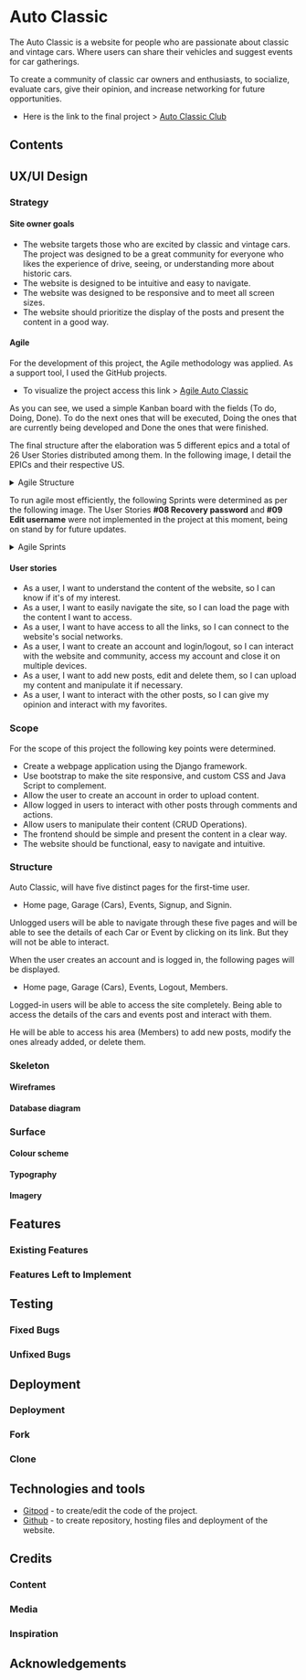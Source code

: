 # Auto Classic

The Auto Classic is a website for people who are passionate about classic and vintage cars. Where users can share their vehicles and suggest events for car gatherings. 

To create a community of classic car owners and enthusiasts, to socialize, evaluate cars, give their opinion, and increase networking for future opportunities.

- Here is the link to the final project > [Auto Classic Club](https://auto-classic.herokuapp.com/)

## Contents

## UX/UI Design

### Strategy

#### Site owner goals

- The website targets those who are excited by classic and vintage cars. The project was designed to be a great community for everyone who likes the experience of drive, seeing, or understanding more about historic cars.
- The website is designed to be intuitive and easy to navigate.
- The website was designed to be responsive and to meet all screen sizes.
- The website should prioritize the display of the posts and present the content in a good way.

#### Agile

For the development of this project, the Agile methodology was applied. As a support tool, I used the GitHub projects.

- To visualize the project access this link > [Agile Auto Classic](https://github.com/guisgrande/fourth-project-ci/projects/1)

As you can see, we used a simple Kanban board with the fields (To do, Doing, Done). To do the next ones that will be executed, Doing the ones that are currently being developed and Done the ones that were finished.

The final structure after the elaboration was 5 different epics and a total of 26 User Stories distributed among them. In the following image, I detail the EPICs and their respective US.

<details>
    <summary>Agile Structure</summary>
    <div align="center">
        <img src="documentation/images/agile-setup.png">
    </div>
</details> 

To run agile most efficiently, the following Sprints were determined as per the following image. The User Stories __#08 Recovery password__ and __#09 Edit username__ were not implemented in the project at this moment, being on stand by for future updates.

<details>
    <summary>Agile Sprints</summary>
    <div align="center">
        <img src="documentation/images/agile-sprints.png">
    </div>
</details>

#### User stories

- As a user, I want to understand the content of the website, so I can know if it's of my interest.
- As a user, I want to easily navigate the site, so I can load the page with the content I want to access.
- As a user, I want to have access to all the links, so I can connect to the website's social networks.
- As a user, I want to create an account and login/logout, so I can interact with the website and community, access my account and close it on multiple devices.
- As a user, I want to add new posts, edit and delete them, so I can upload my content and manipulate it if necessary.
- As a user, I want to interact with the other posts, so I can give my opinion and interact with my favorites.

### Scope

For the scope of this project the following key points were determined.
- Create a webpage application using the Django framework.
- Use bootstrap to make the site responsive, and custom CSS and Java Script to complement.
- Allow the user to create an account in order to upload content.
- Allow logged in users to interact with other posts through comments and actions.
- Allow users to manipulate their content (CRUD Operations).
- The frontend should be simple and present the content in a clear way.
- The website should be functional, easy to navigate and intuitive.

### Structure

Auto Classic, will have five distinct pages for the first-time user.
- Home page, Garage (Cars), Events, Signup, and Signin.

Unlogged users will be able to navigate through these five pages and will be able to see the details of each Car or Event by clicking on its link. But they will not be able to interact.

When the user creates an account and is logged in, the following pages will be displayed.
- Home page, Garage (Cars), Events, Logout, Members.

Logged-in users will be able to access the site completely. Being able to access the details of the cars and events post and interact with them.

He will be able to access his area (Members) to add new posts, modify the ones already added, or delete them.

### Skeleton

#### Wireframes

#### Database diagram

### Surface

#### Colour scheme

#### Typography

#### Imagery

## Features

### Existing Features

### Features Left to Implement

## Testing
    
### Fixed Bugs

### Unfixed Bugs 
    
## Deployment

### Deployment

### Fork

### Clone

## Technologies and tools

- [Gitpod](https://www.gitpod.io/) - to create/edit the code of the project.
- [Github](https://github.com/) - to create repository, hosting files and deployment of the website.

## Credits

### Content

### Media

### Inspiration

## Acknowledgements
